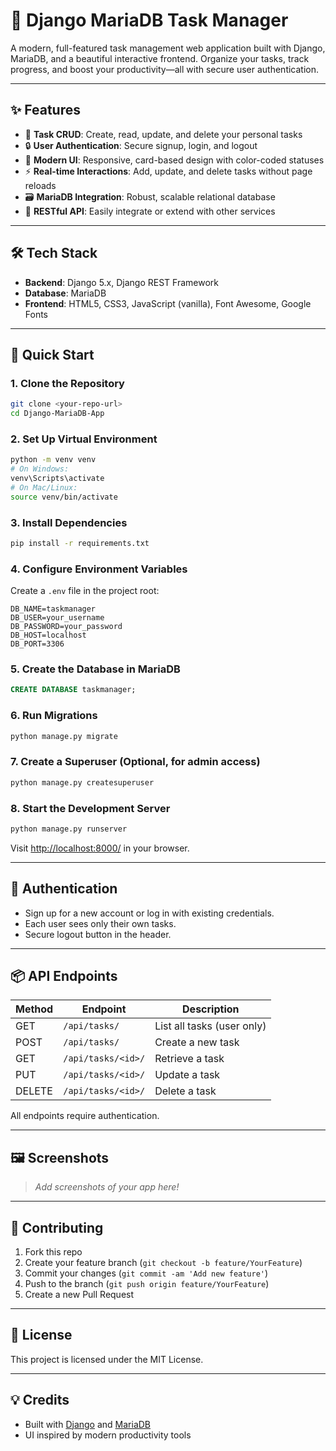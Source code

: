 # 🚀 Django MariaDB Task Manager

A modern, full-featured task management web application built with Django, MariaDB, and a beautiful interactive frontend. Organize your tasks, track progress, and boost your productivity—all with secure user authentication.

---

## ✨ Features

- 📝 **Task CRUD**: Create, read, update, and delete your personal tasks
- 🔒 **User Authentication**: Secure signup, login, and logout
- 🎨 **Modern UI**: Responsive, card-based design with color-coded statuses
- ⚡ **Real-time Interactions**: Add, update, and delete tasks without page reloads
- 🗃️ **MariaDB Integration**: Robust, scalable relational database
- 🔗 **RESTful API**: Easily integrate or extend with other services

---

## 🛠️ Tech Stack

- **Backend**: Django 5.x, Django REST Framework
- **Database**: MariaDB
- **Frontend**: HTML5, CSS3, JavaScript (vanilla), Font Awesome, Google Fonts

---

## 🚦 Quick Start

### 1. Clone the Repository
```bash
git clone <your-repo-url>
cd Django-MariaDB-App
```

### 2. Set Up Virtual Environment
```bash
python -m venv venv
# On Windows:
venv\Scripts\activate
# On Mac/Linux:
source venv/bin/activate
```

### 3. Install Dependencies
```bash
pip install -r requirements.txt
```

### 4. Configure Environment Variables
Create a `.env` file in the project root:
```
DB_NAME=taskmanager
DB_USER=your_username
DB_PASSWORD=your_password
DB_HOST=localhost
DB_PORT=3306
```

### 5. Create the Database in MariaDB
```sql
CREATE DATABASE taskmanager;
```

### 6. Run Migrations
```bash
python manage.py migrate
```

### 7. Create a Superuser (Optional, for admin access)
```bash
python manage.py createsuperuser
```

### 8. Start the Development Server
```bash
python manage.py runserver
```

Visit [http://localhost:8000/](http://localhost:8000/) in your browser.

---

## 🔑 Authentication
- Sign up for a new account or log in with existing credentials.
- Each user sees only their own tasks.
- Secure logout button in the header.

---

## 📦 API Endpoints

| Method | Endpoint         | Description                |
|--------|------------------|----------------------------|
| GET    | `/api/tasks/`    | List all tasks (user only) |
| POST   | `/api/tasks/`    | Create a new task          |
| GET    | `/api/tasks/<id>/` | Retrieve a task           |
| PUT    | `/api/tasks/<id>/` | Update a task             |
| DELETE | `/api/tasks/<id>/` | Delete a task             |

All endpoints require authentication.

---

## 🖼️ Screenshots

> _Add screenshots of your app here!_

---

## 🤝 Contributing

1. Fork this repo
2. Create your feature branch (`git checkout -b feature/YourFeature`)
3. Commit your changes (`git commit -am 'Add new feature'`)
4. Push to the branch (`git push origin feature/YourFeature`)
5. Create a new Pull Request

---

## 📄 License

This project is licensed under the MIT License.

---

## 💡 Credits

- Built with [Django](https://www.djangoproject.com/) and [MariaDB](https://mariadb.org/)
- UI inspired by modern productivity tools